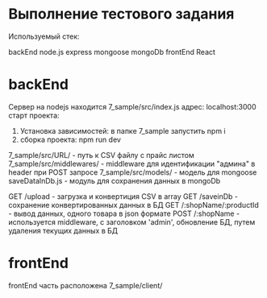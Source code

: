 # Выполнение тестового задания

Используемый стек:

backEnd
  node.js
  express
  mongoose
  mongoDb
frontEnd
  React

# backEnd
Сервер на nodejs находится 7_sample/src/index.js
адрес: localhost:3000
старт проекта: 
1. Установка зависимостей: в папке 7_sample запустить npm i
2. сборка проекта: npm run dev

7_sample/src/URL/ - путь к CSV файлу с прайс листом
7_sample/src/middlewares/ - middleware для идентификации "админа" в header при POST запросе
7_sample/src/models/ - модель для mongoose
saveDataInDb.js - модуль для сохранения данных в mongoDb

GET /upload - загрузка и конвертиция CSV в array
GET /saveinDb - сохранение конвертированных данных в БД
GET /:shopName/:productId - вывод данных, одного товара в json формате
POST /:shopName - используется middleware, с заголовком 'admin', обновление БД, путем удаления текущих данных в БД

# frontEnd

frontEnd часть расположена 7_sample/client/
